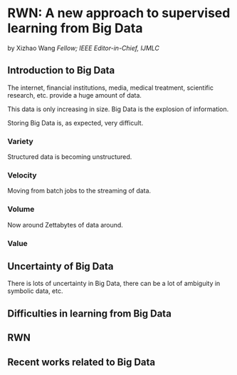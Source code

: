 # RWN: A new approach to supervised learning from Big Data

by Xizhao Wang *Fellow; IEEE Editor-in-Chief, IJMLC*



## Introduction to Big Data

The internet, financial institutions, media, medical treatment, scientific research, etc. provide a huge amount of data.

This data is only increasing in size. Big Data is the explosion of information.

Storing Big Data is, as expected, very difficult.

### Variety

Structured data is becoming unstructured.

### Velocity

Moving from batch jobs to the streaming of data.

### Volume

Now around Zettabytes of data around.


### Value

## Uncertainty of Big Data

There is lots of uncertainty in Big Data, there can be a lot of ambiguity in symbolic data, etc.

## Difficulties in learning from Big Data

## RWN

## Recent works related to Big Data
